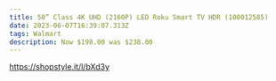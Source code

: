 ```yaml
---
title: 50” Class 4K UHD (2160P) LED Roku Smart TV HDR (100012585)
date: 2023-06-07T16:39:07.313Z
tags: Walmart
description: Now $198.00 was $238.00
---
```

https://shopstyle.it/l/bXd3y